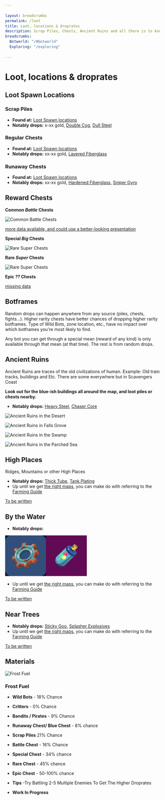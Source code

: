 ```yaml
---

layout: breadcrumbs
permalink: /loot
title: Loot, locations & droprates
description: Scrap Piles, Chests, Ancient Ruins and all there is to know about finding stuff in Botworld Adventure!
breadcrumbs:
  Botworld: "/#botworld"
  Exploring: "/exploring"
  
---
```


# Loot, locations & droprates


<div markdown="1" class=" ghcms ghcms-intro">

</div>


## Loot Spawn Locations

### Scrap Piles


- **Found at:** [Loot Spawn locations](/maps)
- **Notably drops:** x-xx gold, [Double Cog](/double-cog), [Dull Steel](/dull-steel)

### Regular Chests

- **Found at:** [Loot Spawn locations](/maps)
- **Notably drops:** xx-xx gold, [Layered Fiberglass](/layered-fiberglass)

### Runaway Chests

- **Found at:** [Loot Spawn locations](/maps)
- **Notably drops:** xx-xx gold, [Hardened Fiberglass](/hardened-fiberglass), [Sniper Gyro](/sniper-gyro)

## Reward Chests

**Common *Battle* Chests**

![Common Battle Chests](https://cdn.discordapp.com/attachments/824807657550381088/892497149747675156/contract-chests.png)

[more data available, and could use a better-looking presentation](/contribute#tbw)

**Special *Big* Chests**

![Rare Super Chests](https://cdn.discordapp.com/attachments/923510071026155550/924334383886893167/Screenshot_20211225-171328_Botworld.jpg)

**Rare *Super* Chests**

![Rare Super Chests](https://cdn.discordapp.com/attachments/923510071026155550/924334449146073088/Screenshot_20211225-171254_Botworld.jpg)

**Epic *??* Chests**

[missing data](/contribute#tbw)

## Botframes

<div markdown="1" class=" ghcms ghcms-botframes">

Random drops can happen anywhere from any source (piles, chests, fights...). Higher rarity chests have better chances of dropping higher rarity botframes.
Type of Wild Bots, zone location, etc., have no impact over which botframes you're most likely to find.

Any bot you can get through a special mean (reward of any kind) is only available through that mean (at that time). 
The rest is from random drops. 

</div>

<div markdown="1" class=" ghcms ghcms-ancientruins">

## Ancient Ruins

Ancient Ruins are traces of the old civilizations of human. Example: Old train tracks, buildings and Etc. There are some everywhere but in Scavengers Coast

**Look out for the blue-ish buildings all around the map, and loot piles or chests nearby.**


- **Notably drops:** [Heavy Steel](/heavy-steel), [Chaser Core](/chaser-core)

![Ancient Ruins in the Desert](https://cdn.discordapp.com/attachments/877549224324104212/880353585026723861/IMG_20210826_114654.jpg)


![Ancient Ruins in Falls Grove](https://cdn.discordapp.com/attachments/877549224324104212/880353585303527504/IMG_20210826_114822.jpg)

![Ancient Ruins in the Swamp](https://cdn.discordapp.com/attachments/877549224324104212/880353585714565150/IMG_20210826_114901.jpg)

![Ancient Ruins in the Parched Sea](https://cdn.discordapp.com/attachments/877549224324104212/880353586062712832/IMG_20210826_125938.jpg)


</div>


<div markdown="1" class=" ghcms ghcms-highplaces">

## High Places

Ridges, Mountains or other High Places

- **Notably drops:** [Thick Tube](/thick-tube), [Tank Plating](/tank-plating)
- Up until we get [the right maps](/contribute#tbw), you can make do with referring to the [Farming Guide](/farming)

[To be written](/contribute#tbw)

</div>

<div markdown="1" class=" ghcms ghcms-bythewater">

## By the Water

- **Notably drops:** 

[![inline Image of the material Rusty Cog](</assets/img/materials/rusty-cog.png>)](/rusty-cog)[![inline Image of the material Evader Spray](</assets/img/materials/evader-spray.png>)](/evader-spray")

- Up until we get [the right maps](</contribute#tbw>), you can make do with referring to the [Farming Guide](</farming>)


[To be written](</contribute#tbw>)
</div>

<div markdown="1" class=" ghcms ghcms-neartrees">

## Near Trees

- **Notably drops:** [Sticky Goo](/sticky-goo), [Splasher Explosives](/splasher-explosives)
- Up until we get [the right maps](/contribute#tbw), you can make do with referring to the [Farming Guide](/farming)

[To be written](/contribute#tbw)

</div>

<div markdown="1" class=" ghcms ghcms-droprates">

## Materials

![Frost Fuel](<https://media.discordapp.net/attachments/922111845958037525/923439915449069619/PicsArt_12-23-12.59.15.png>)

### Frost Fuel

- **Wild Bots** \- 18% Chance

- **Critters** \- 0% Chance

- **Bandits / Pirates** \- 9% Chance

- **Runaway Chest/ Blue Chest** \- 8% chance

- **Scrap Piles** 21% Chance

- **Battle Chest** \- 16% Chance

- **Special Chest** \- 34% chance

- **Rare Chest** \- 45% chance

- **Epic Chest** \- 50-100% chance

- **Tips** \-Try Battling 2-5 Multiple Enemies To Get The Higher Droprates

- **Work In Progress**

</div>
